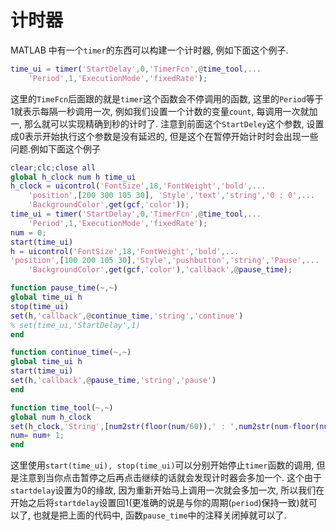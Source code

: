 # 计时器

MATLAB 中有一个`timer`的东西可以构建一个计时器, 例如下面这个例子.
```matlab
time_ui = timer('StartDelay',0,'TimerFcn',@time_tool,...
    'Period',1,'ExecutionMode','fixedRate');
```
这里的`TimeFcn`后面跟的就是`timer`这个函数会不停调用的函数, 这里的`Period`等于1就表示每隔一秒调用一次, 例如我们设置一个计数的变量`count`, 每调用一次就加一, 那么就可以实现精确到秒的计时了. 注意到前面这个`StartDeley`这个参数, 设置成0表示开始执行这个参数是没有延迟的, 但是这个在暂停开始计时时会出现一些问题.例如下面这个例子
```matlab
clear;clc;close all
global h_clock num h time_ui
h_clock = uicontrol('FontSize',18,'FontWeight','bold',...
    'position',[200 300 105 30], 'Style','text','string','0 : 0',...
    'BackgroundColor',get(gcf,'color'));
time_ui = timer('StartDelay',0,'TimerFcn',@time_tool,...
    'Period',1,'ExecutionMode','fixedRate');
num = 0;
start(time_ui)
h = uicontrol('FontSize',18,'FontWeight','bold',...
'position',[100 200 105 30],'Style','pushbutton','string','Pause',...
    'BackgroundColor',get(gcf,'color'),'callback',@pause_time);

function pause_time(~,~)
global time_ui h
stop(time_ui)
set(h,'callback',@continue_time,'string','continue')
% set(time_ui,'StartDelay',1)
end

function continue_time(~,~)
global time_ui h
start(time_ui)
set(h,'callback',@pause_time,'string','pause')
end

function time_tool(~,~)
global num h_clock
set(h_clock,'String',[num2str(floor(num/60)),' : ',num2str(num-floor(num/60)*60)])
num= num+ 1;
end
```
这里使用`start(time_ui), stop(time_ui)`可以分别开始停止`timer`函数的调用, 但是注意到当你点击暂停之后再点击继续的话就会发现计时器会多加一个. 这个由于`startdelay`设置为0的缘故, 因为重新开始马上调用一次就会多加一次, 所以我们在开始之后将`startdelay`设置回1(更准确的说是与你的周期(`period`)保持一致)就可以了, 也就是把上面的代码中, 函数`pause_time`中的注释关闭掉就可以了.

